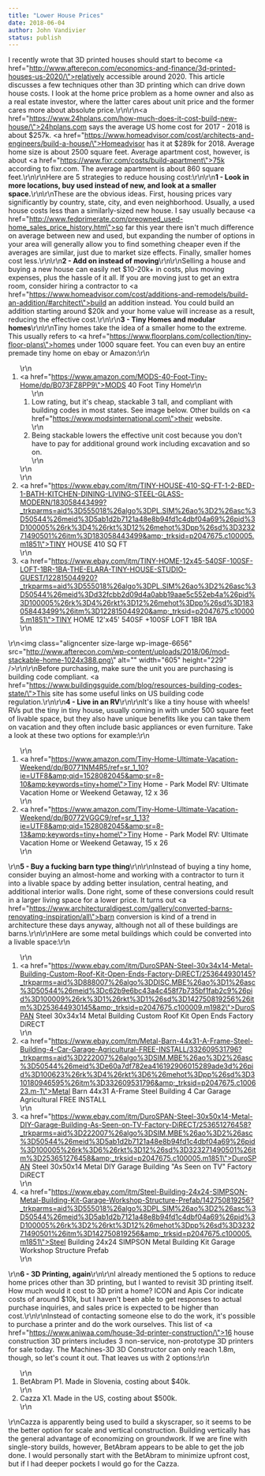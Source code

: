 ```yaml
---
title: "Lower House Prices"
date: 2018-06-04
author: John Vandivier
status: publish
---
```


I recently wrote that 3D printed houses should start to become <a href=\"http://www.afterecon.com/economics-and-finance/3d-printed-houses-us-2020/\">relatively accessible around 2020</a>. This article discusses a few techniques other than 3D printing which can drive down house costs. I look at the home price problem as a home owner and also as a real estate investor, where the latter cares about unit price and the former cares more about absolute price.\r\n\r\n<a href=\"https://www.24hplans.com/how-much-does-it-cost-build-new-house/\">24hplans.com</a> says the average US home cost for 2017 - 2018 is about $257k. <a href=\"https://www.homeadvisor.com/cost/architects-and-engineers/build-a-house/\">Homeadvisor</a> has it at $289k for 2018. Average home size is about 2500 square feet. Average apartment cost, however, is about <a href=\"https://www.fixr.com/costs/build-apartment\">75k according to fixr.com</a>. The average apartment is about 860 square feet.\r\n\r\nHere are 5 strategies to reduce housing cost:\r\n\r\n<strong>1 - Look in more locations, buy used instead of new, and look at a smaller space.</strong>\r\n\r\nThese are the obvious ideas. First, housing prices vary significantly by country, state, city, and even neighborhood. Usually, a used house costs less than a similarly-sized new house. I say usually because <a href=\"http://www.fedprimerate.com/preowned_used-home_sales_price_history.htm\">so far this year</a> there isn't much difference on average between new and used, but expanding the number of options in your area will generally allow you to find something cheaper even if the averages are similar, just due to market size effects. Finally, smaller homes cost less.\r\n\r\n<strong>2 - Add on instead of moving</strong>\r\n\r\nSelling a house and buying a new house can easily net $10-20k+ in costs, plus moving expenses, plus the hassle of it all. If you are moving just to get an extra room, consider hiring a contractor to <a href=\"https://www.homeadvisor.com/cost/additions-and-remodels/build-an-addition/#architect\">build an addition instead</a>. You could build an addition starting around $20k and your home value will increase as a result, reducing the effective cost.\r\n\r\n<strong>3 - Tiny Homes and modular homes</strong>\r\n\r\nTiny homes take the idea of a smaller home to the extreme. This usually refers to <a href=\"https://www.floorplans.com/collection/tiny-floor-plans\">homes under 1000 square feet</a>. You can even buy an entire premade tiny home on ebay or Amazon:\r\n<ol>\r\n 	<li><a href=\"https://www.amazon.com/MODS-40-Foot-Tiny-Home/dp/B073FZ8PP9\">MODS 40 Foot Tiny Home</a>\r\n<ol>\r\n 	<li>Low rating, but it's cheap, stackable 3 tall, and compliant with building codes in most states. See image below. Other builds on <a href=\"https://www.modsinternational.com\">their website</a>.</li>\r\n 	<li>Being stackable lowers the effective unit cost because you don't have to pay for additional ground work including excavation and so on.</li>\r\n</ol>\r\n</li>\r\n 	<li><a href=\"https://www.ebay.com/itm/TINY-HOUSE-410-SQ-FT-1-2-BED-1-BATH-KITCHEN-DINING-LIVING-STEEL-GLASS-MODERN/183058443499?_trkparms=aid%3D555018%26algo%3DPL.SIM%26ao%3D2%26asc%3D50544%26meid%3D5ab1d2b7121a48e8b94fd1c4dbf04a69%26pid%3D100005%26rk%3D4%26rkt%3D12%26mehot%3Dpp%26sd%3D323271490501%26itm%3D183058443499&amp;_trksid=p2047675.c100005.m1851\">TINY HOUSE 410 SQ FT</a></li>\r\n 	<li><a href=\"https://www.ebay.com/itm/TINY-HOME-12x45-540SF-100SF-LOFT-1BR-1BA-THE-ELARA-TINY-HOUSE-STUDIO-GUEST/122815044920?_trkparms=aid%3D555018%26algo%3DPL.SIM%26ao%3D2%26asc%3D50544%26meid%3Dd32fcbb2d09d4a0abb19aae5c552eb4a%26pid%3D100005%26rk%3D4%26rkt%3D12%26mehot%3Dpp%26sd%3D183058443499%26itm%3D122815044920&amp;_trksid=p2047675.c100005.m1851\">TINY HOME 12'x45' 540SF +100SF LOFT 1BR 1BA</a></li>\r\n</ol>\r\n<img class=\"aligncenter size-large wp-image-6656\" src=\"http://www.afterecon.com/wp-content/uploads/2018/06/mod-stackable-home-1024x388.png\" alt=\"\" width=\"605\" height=\"229\" />\r\n\r\nBefore purchasing, make sure the unit you are purchasing is building code compliant. <a href=\"https://www.buildingsguide.com/blog/resources-building-codes-state/\">This site</a> has some useful links on US building code regulation.\r\n\r\n<strong>4 - Live in an RV</strong>\r\n\r\nIt's like a tiny house with wheels! RVs put the tiny in tiny house, usually coming in with under 500 square feet of livable space, but they also have unique benefits like you can take them on vacation and they often include basic appliances or even furniture. Take a look at these two options for example:\r\n<ol>\r\n 	<li><a href=\"https://www.amazon.com/Tiny-Home-Ultimate-Vacation-Weekend/dp/B0771NM4R5/ref=sr_1_10?ie=UTF8&amp;qid=1528082045&amp;sr=8-10&amp;keywords=tiny+home\">Tiny Home - Park Model RV: Ultimate Vacation Home or Weekend Getaway, 12 x 36</a></li>\r\n 	<li><a href=\"https://www.amazon.com/Tiny-Home-Ultimate-Vacation-Weekend/dp/B0772VGGC9/ref=sr_1_13?ie=UTF8&amp;qid=1528082045&amp;sr=8-13&amp;keywords=tiny+home\">Tiny Home - Park Model RV: Ultimate Vacation Home or Weekend Getaway, 15 x 26</a></li>\r\n</ol>\r\n<strong>5 - Buy a fucking barn type thing</strong>\r\n\r\nInstead of buying a tiny home, consider buying an almost-home and working with a contractor to turn it into a livable space by adding better insulation, central heating, and additional interior walls. Done right, some of these conversions could result in a larger living space for a lower price. It turns out <a href=\"https://www.architecturaldigest.com/gallery/converted-barns-renovating-inspiration/all\">barn conversion is kind of a trend in architecture</a> these days anyway, although not all of these buildings are barns.\r\n\r\nHere are some metal buildings which could be converted into a livable space:\r\n<ol>\r\n 	<li><a href=\"https://www.ebay.com/itm/DuroSPAN-Steel-30x34x14-Metal-Building-Custom-Roof-Kit-Open-Ends-Factory-DiRECT/253644930145?_trkparms=aid%3D888007%26algo%3DDISC.MBE%26ao%3D1%26asc%3D50544%26meid%3Dc62b9e6bc43a4c458f7b735bf1fab2c9%26pid%3D100009%26rk%3D1%26rkt%3D1%26sd%3D142750819256%26itm%3D253644930145&amp;_trksid=p2047675.c100009.m1982\">DuroSPAN Steel 30x34x14 Metal Building Custom Roof Kit Open Ends Factory DiRECT</a></li>\r\n 	<li><a href=\"https://www.ebay.com/itm/Metal-Barn-44x31-A-Frame-Steel-Building-4-Car-Garage-Agricultural-FREE-INSTALL/332609531796?_trkparms=aid%3D222007%26algo%3DSIM.MBE%26ao%3D2%26asc%3D50544%26meid%3De60a7df782ea416192906015289ade3d%26pid%3D100623%26rk%3D4%26rkt%3D6%26mehot%3Dpp%26sd%3D310180946595%26itm%3D332609531796&amp;_trksid=p2047675.c100623.m-1\">Metal Barn 44x31 A-Frame Steel Building 4 Car Garage Agricultural FREE INSTALL</a></li>\r\n 	<li><a href=\"https://www.ebay.com/itm/DuroSPAN-Steel-30x50x14-Metal-DIY-Garage-Building-As-Seen-on-TV-Factory-DiRECT/253651276458?_trkparms=aid%3D222007%26algo%3DSIM.MBE%26ao%3D2%26asc%3D50544%26meid%3D5ab1d2b7121a48e8b94fd1c4dbf04a69%26pid%3D100005%26rk%3D6%26rkt%3D12%26sd%3D323271490501%26itm%3D253651276458&amp;_trksid=p2047675.c100005.m1851\">DuroSPAN Steel 30x50x14 Metal DIY Garage Building \"As Seen on TV\" Factory DiRECT</a></li>\r\n 	<li><a href=\"https://www.ebay.com/itm/Steel-Building-24x24-SIMPSON-Metal-Building-Kit-Garage-Workshop-Structure-Prefab/142750819256?_trkparms=aid%3D555018%26algo%3DPL.SIM%26ao%3D2%26asc%3D50544%26meid%3D5ab1d2b7121a48e8b94fd1c4dbf04a69%26pid%3D100005%26rk%3D2%26rkt%3D12%26mehot%3Dpp%26sd%3D323271490501%26itm%3D142750819256&amp;_trksid=p2047675.c100005.m1851\">Steel Building 24x24 SIMPSON Metal Building Kit Garage Workshop Structure Prefab</a></li>\r\n</ol>\r\n<strong>6 - 3D Printing, again</strong>\r\n\r\nI already mentioned the 5 options to reduce home prices other than 3D printing, but I wanted to revisit 3D printing itself. How much would it cost to 3D print a home? ICON and Apis Cor indicate costs of around $10k, but I haven't been able to get responses to actual purchase inquiries, and sales price is expected to be higher than cost.\r\n\r\nInstead of contacting someone else to do the work, it's possible to purchase a printer and do the work ourselves. This list of <a href=\"https://www.aniwaa.com/house-3d-printer-construction/\">16 house construction 3D printers</a> includes 3 non-service, non-prototype 3D printers for sale today. The Machines-3D 3D Constructor can only reach 1.8m, though, so let's count it out. That leaves us with 2 options:\r\n<ol>\r\n 	<li>BetAbram P1. Made in Slovenia, costing about $40k.</li>\r\n 	<li>Cazza X1. Made in the US, costing about $500k.</li>\r\n</ol>\r\nCazza is apparently being used to build a skyscraper, so it seems to be the better option for scale and vertical construction. Building vertically has the general advantage of economizing on groundwork. If we are fine with single-story builds, however, BetAbram appears to be able to get the job done. I would personally start with the BetAbram to minimize upfront cost, but if I had deeper pockets I would go for the Cazza.